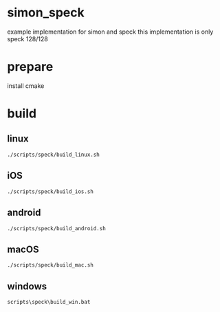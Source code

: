 # simon_speck
example implementation for simon and speck
this implementation is only speck 128/128

# prepare

install cmake

# build
## linux

```
./scripts/speck/build_linux.sh
```

## iOS

```
./scripts/speck/build_ios.sh
```


## android

```
./scripts/speck/build_android.sh
```

## macOS

```
./scripts/speck/build_mac.sh
```

## windows

```
scripts\speck\build_win.bat
```

